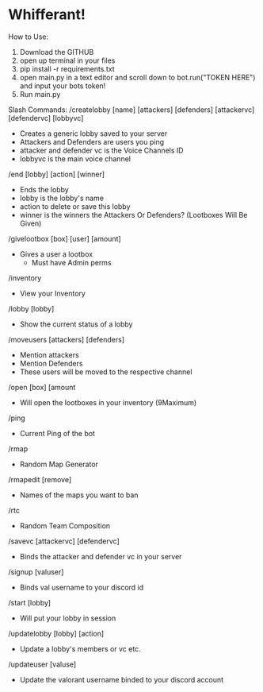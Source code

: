 # Whifferant!

How to Use:
1) Download the GITHUB
2) open up terminal in your files
3) pip install -r requirements.txt
4) open main.py in a text editor and scroll down to bot.run("TOKEN HERE") and input your bots token!
5) Run main.py

   
Slash Commands:
/createlobby [name] [attackers] [defenders] [attackervc] [defendervc] [lobbyvc]
- Creates a generic lobby saved to your server
- Attackers and Defenders are users you ping
- attacker and defender vc is the Voice Channels ID
- lobbyvc is the main voice channel

/end [lobby] [action] [winner]
- Ends the lobby
- lobby is the lobby's name
- action to delete or save this lobby
- winner is the winners the Attackers Or Defenders? (Lootboxes Will Be Given)

/givelootbox [box] [user] [amount]
- Gives a user a lootbox
  - Must have Admin perms

/inventory
- View your Inventory

/lobby [lobby]
- Show the current status of a lobby

/moveusers [attackers] [defenders]
- Mention attackers
- Mention Defenders
- These users will be moved to the respective channel

/open [box] [amount
- Will open the lootboxes in your inventory (9Maximum)

/ping 
- Current Ping of the bot

/rmap
- Random Map Generator

/rmapedit [remove] 
- Names of the maps you want to ban

/rtc 
- Random Team Composition

/savevc [attackervc] [defendervc]
- Binds the attacker and defender vc in your server

/signup [valuser]
- Binds val username to your discord id

/start [lobby]
- Will put your lobby in session

/updatelobby [lobby] [action]
- Update a lobby's members or vc etc.

/updateuser [valuse] 
- Update the valorant username binded to your discord account
